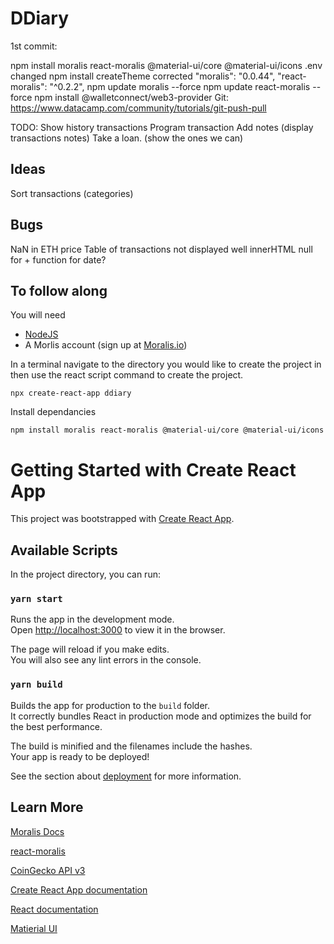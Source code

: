 # DDiary

1st commit:

npm install moralis react-moralis @material-ui/core @material-ui/icons
.env changed
npm install
createTheme corrected 
    "moralis": "0.0.44",
    "react-moralis": "^0.2.2",
npm update moralis --force
npm update react-moralis --force
npm install @walletconnect/web3-provider
Git: https://www.datacamp.com/community/tutorials/git-push-pull

TODO:
Show history transactions
Program transaction
Add notes (display transactions notes)
Take a loan. (show the ones we can)

## Ideas

Sort transactions (categories)

## Bugs
NaN in ETH price
Table of transactions not displayed well
innerHTML null for +
function for date?

## To follow along

You will need
* [NodeJS](https://nodejs.org/)
* A Morlis account (sign up at [Moralis.io](https://moralis.io/))

In a terminal navigate to the directory you would like to create the project in then use the react script command to create the project.

```
npx create-react-app ddiary
```

Install dependancies

```
npm install moralis react-moralis @material-ui/core @material-ui/icons
```

# Getting Started with Create React App

This project was bootstrapped with [Create React App](https://github.com/facebook/create-react-app).

## Available Scripts

In the project directory, you can run:

### `yarn start`

Runs the app in the development mode.\
Open [http://localhost:3000](http://localhost:3000) to view it in the browser.

The page will reload if you make edits.\
You will also see any lint errors in the console.

### `yarn build`

Builds the app for production to the `build` folder.\
It correctly bundles React in production mode and optimizes the build for the best performance.

The build is minified and the filenames include the hashes.\
Your app is ready to be deployed!

See the section about [deployment](https://facebook.github.io/create-react-app/docs/deployment) for more information.

## Learn More

[Moralis Docs](https://docs.moralis.io/#welcome-to-moralis-beta)

[react-moralis](https://github.com/MoralisWeb3/react-moralis)

[CoinGecko API v3](https://www.coingecko.com/api/documentations/v3)

[Create React App documentation](https://facebook.github.io/create-react-app/docs/getting-started)

[React documentation](https://reactjs.org/)

[Matierial UI](https://material-ui.com/)